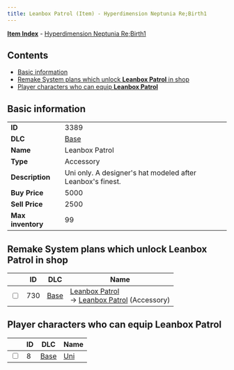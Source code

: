 ```yaml
---
title: Leanbox Patrol (Item) - Hyperdimension Neptunia Re;Birth1
---
```


[**Item Index**](/neptunia/rb1/item/index.html) - [Hyperdimension Neptunia Re;Birth1](/neptunia/rb1)

## Contents

- [Basic information](#basic-information)
- [Remake System plans which unlock **Leanbox Patrol** in shop](#remake-system-plans-which-unlock-leanbox-patrol-in-shop)
- [Player characters who can equip **Leanbox Patrol**](#player-characters-who-can-equip-leanbox-patrol)

## Basic information

|   |   |
| -- | -- |
| **ID** | 3389 |
| **DLC** | [Base](/neptunia/rb1/dlc/1-base.html) |
| **Name** | Leanbox Patrol |
| **Type** | Accessory |
| **Description** | Uni only. A designer's hat modeled after Leanbox's finest. |
| **Buy Price** | 5000 |
| **Sell Price** | 2500 |
| **Max inventory** | 99 |


## Remake System plans which unlock **Leanbox Patrol** in shop

|    | ID | DLC | Name |
| -- | -- | --- | ---- |
| <input type="checkbox" id="rb1-remake-1-730" class="trackbox" /> | 730 | [Base](/neptunia/rb1/dlc/1-base.html) | [Leanbox Patrol](/neptunia/rb1/remake/1-730-leanbox-patrol.html)<br /> → [Leanbox Patrol](/neptunia/rb1/item/1-3389-leanbox-patrol.html) (Accessory) |


## Player characters who can equip **Leanbox Patrol**

|    | ID | DLC | Name |
| -- | -- | --- | ---- |
| <input type="checkbox" id="rb1-player-1-8" class="trackbox" /> | 8 | [Base](/neptunia/rb1/dlc/1-base.html) | [Uni](/neptunia/rb1/player/1-8-uni.html) |
